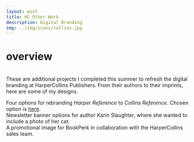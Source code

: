 ```yaml
---
layout: post
title: HC Other Work
description: Digital Branding
img: ../img/icons/collins.jpg
---
```


# overview
<br/> These are additional projects I completed this summer to refresh the digital branding at HarperCollins Publishers. From their authors to their imprints, here are some of my designs. 

<div class="imag_row">
	<img class="col three" src="../../img/misc/collins-1.png" alt="" /></div>
<div class="imag_row">
	<img class="col three" src="../../img/misc/collins-4.png" alt="" /></div>
<div class="imag_row">
	<img class="col three" src="../../img/misc/collins-2.png" alt="" /></div>
<div class="imag_row">
	<img class="col three" src="../../img/misc/collins-3.png" alt="" /></div>
<div class="col three caption">
	Four options for rebranding <i>Harper Reference</i> to <i>Collins Reference</i>. Chosen option is <a href="https://info.harpercollins.com/reference/">here</a>. 
</div>

<div class="imag_row">
	<img class="col three" src="../../img/misc/KS-2.jpg" alt="" /></div>
<div class="imag_row">
	<img class="col three" src="../../img/misc/KS-3.jpg" alt="" /></div>
<div class="imag_row">
	<img class="col three" src="../../img/misc/KS-1.jpg" alt="" /></div>

<div class="col three caption">
	Newsletter banner options for author Karin Slaughter, where she wanted to include a photo of her cat.
</div>
<center>
<div class="imag_row">
	<img class="col three" src="../../img/misc/secretgarden.jpg" alt="" /> 
</div>
</center>

<div class="col three caption">
	A promotional image for BookPerk in collaboration with the HarperCollins sales team.	
</div>

